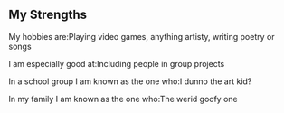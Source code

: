 ## My Strengths
<p>My hobbies are:Playing video games, anything artisty, writing poetry or songs</p>
<p>I am especially good at:Including people in group projects</p>
<p>In a school group I am known as the one who:I dunno the art kid?</p> 
<p>In my family I am known as the one who:The werid goofy one</p>

